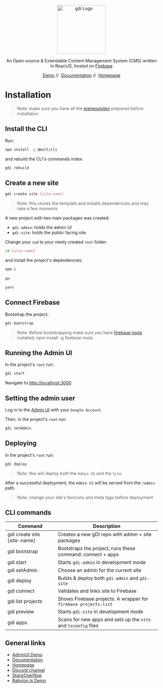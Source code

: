 <p align="center">
  <br />
  <a href="https://usegdi.com/" target="blank"><img src="https://raw.githubusercontent.com/dht/gdi/main/clients/gdi-admin/public/Logo.webp" width="160" alt="gdi Logo" /></a>
</p>
<p align="center">
  An Open-source & Extendable Content Management System (CMS) written in ReactJS, hosted on <a href="https://firebase.google.com" target="_blank">Firebase</a>
</p>
<p align="center">
  <a href="https://usegdi.com/admin/pages/home?demo=on" target="_blank">Demo</a>&nbsp;//&nbsp;
  <a href="https://usegdi.com/docs/" target="_blank">Documentation</a>&nbsp;//&nbsp;
  <a href="https://usegdi.com" target="_blank">Homepage</a>
</p>

# Installation

> Note: make sure you have all the [prerequisites](https://usegdi.com/docs/docs/getting-started/prerequisites) prepared before installation

## Install the CLI

Run:

```sh
npm install -g @mult/cli
```

and rebuild the CLI's commands index:

```sh
gdi rebuild
```

## Create a new site

```sh
gdi create site [site-name]
```

> Note: this clones the template and installs dependencies and may take a few moments

A new project with two main packages was created:

-   `gdi-admin`: holds the admin UI
-   `gdi-site`: holds the public facing site

Change your `cwd` to your newly created `root` folder:

```sh
cd [site-name]
```

and install the project's dependencies:

```sh
npm i
```

or:

```sh
yarn
```

## Connect Firebase

Bootstrap the project:

```sh
gdi bootstrap
```

> Note: Before bootstrapping make sure you have [firebase-tools](https://firebase.google.com/docs/cli) installed: npm install -g firebase-tools

## Running the Admin UI

In the project's `root` run:

```sh
gdi start
```

Navigate to [http://localhost:3000](http://localhost:3000)

## Setting the admin user

Log in to the [Admin UI](http://localhost:3000/admin) with your `Google Account`.

Then, in the project's `root` run:

```sh
gdi setAdmin
```

## Deploying

In the project's `root` run:

```sh
gdi deploy
```

> Note: this will deploy both the `Admin UI` and the `Site`

After a successful deployment, the `Admin UI` will be served from the `/admin` path.

> Note: change your site's favIcons and meta tags before deployment

## CLI commands

| Command                     | Description                                                     |
| --------------------------- | --------------------------------------------------------------- |
| gdi create site [site-name] | Creates a new gDI repo with admin + site packages               |
| gdi bootstrap               | Bootstraps the project, runs these command: connect + apps      |
| gdi start                   | Starts `gdi-admin` in development mode                          |
| gdi setAdmin                | Choose an admin for the current site                            |
| gdi deploy                  | Builds & deploy both `gdi-admin` and `gdi-site`                 |
| gdi connect                 | Validates and links site to Firebase                            |
| gdi list projects           | Shows Firebase projects. A wrapper for `firebase projects:list` |
| gdi preview                 | Starts `gdi-site` in development mode                           |
| gdi apps                    | Scans for new apps and sets up the `vite` and `tsconfig` files  |

## General links

-   [AdminUI Demo](https://usegdi.com/admin/pages/home?demo=on)
-   [Documentation](https://usegdi.com/docs/)
-   [Homepage](https://usegdi.com)
-   [Discord channel](https://discord.com/invite/egAbyQHRrm)
-   [StackOverflow](https://stackoverflow.com/questions/tagged/gdi-cms)
-   [Babylon.js Demo](https://gdi-demo.web.app/admin/ville?demo=on)
